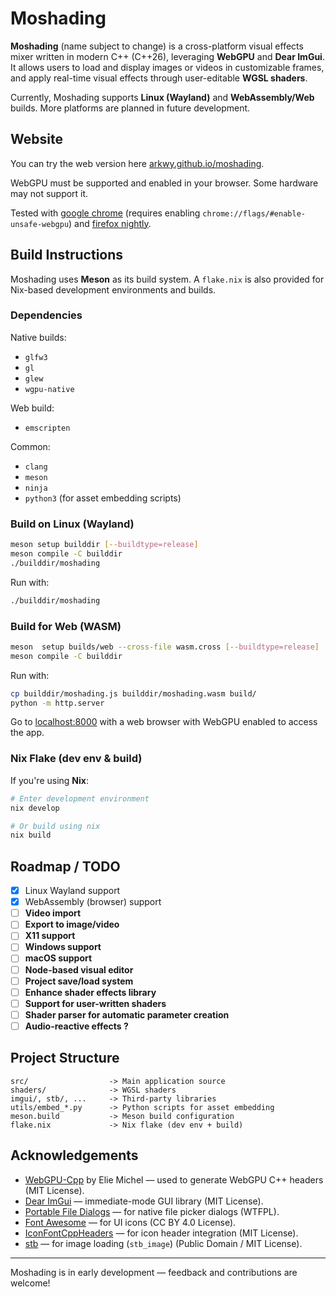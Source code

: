 # Moshading

**Moshading** (name subject to change) is a cross-platform visual effects mixer written in modern C++ (C++26), leveraging **WebGPU** and **Dear ImGui**. It allows users to load and display images or videos in customizable frames, and apply real-time visual effects through user-editable **WGSL shaders**.

Currently, Moshading supports **Linux (Wayland)** and **WebAssembly/Web** builds. More platforms are planned in future development.

## Website

You can try the web version here [arkwy.github.io/moshading](https://arkwy.github.io/moshading).

WebGPU must be supported and enabled in your browser. Some hardware may not support it.

Tested with [google chrome](https://www.google.fr/chrome/) (requires enabling `chrome://flags/#enable-unsafe-webgpu`) and [firefox nightly](https://www.firefox.com/channel/desktop/).

## Build Instructions

Moshading uses **Meson** as its build system. A `flake.nix` is also provided for Nix-based development environments and builds.

### Dependencies

Native builds:
- `glfw3`
- `gl`
- `glew`
- `wgpu-native`

Web build:
- `emscripten`

Common:
- `clang`
- `meson`
- `ninja`
- `python3` (for asset embedding scripts)

### Build on Linux (Wayland)

```sh
meson setup builddir [--buildtype=release]
meson compile -C builddir
./builddir/moshading
````

Run with:
```sh
./builddir/moshading
```

### Build for Web (WASM)

```sh
meson  setup builds/web --cross-file wasm.cross [--buildtype=release]
meson compile -C builddir
```

Run with:
```sh
cp builddir/moshading.js builddir/moshading.wasm build/
python -m http.server
```

Go to [localhost:8000](http://127.0.0.1:8000) with a web browser with WebGPU enabled to access the app.


### Nix Flake (dev env & build)

If you're using **Nix**:

```sh
# Enter development environment
nix develop

# Or build using nix
nix build
```

##  Roadmap / TODO

* [x] Linux Wayland support
* [x] WebAssembly (browser) support
* [ ] **Video import**
* [ ] **Export to image/video**
* [ ] **X11 support**
* [ ] **Windows support**
* [ ] **macOS support**
* [ ] **Node-based visual editor**
* [ ] **Project save/load system**
* [ ] **Enhance shader effects library**
* [ ] **Support for user-written shaders**
* [ ] **Shader parser for automatic parameter creation**
* [ ] **Audio-reactive effects ?**

## Project Structure

```
src/                  -> Main application source
shaders/              -> WGSL shaders
imgui/, stb/, ...     -> Third-party libraries
utils/embed_*.py      -> Python scripts for asset embedding
meson.build           -> Meson build configuration
flake.nix             -> Nix flake (dev env + build)
```

## Acknowledgements

- [WebGPU-Cpp](https://github.com/eliemichel/WebGPU-Cpp) by Elie Michel — used to generate WebGPU C++ headers (MIT License).
- [Dear ImGui](https://github.com/ocornut/imgui) — immediate-mode GUI library (MIT License).
- [Portable File Dialogs](https://github.com/samhocevar/portable-file-dialogs) — for native file picker dialogs (WTFPL).
- [Font Awesome](https://github.com/FortAwesome/Font-Awesome) — for UI icons (CC BY 4.0 License).
- [IconFontCppHeaders](https://github.com/juliettef/IconFontCppHeaders) — for icon header integration (MIT License).
- [stb](https://github.com/nothings/stb) — for image loading (`stb_image`) (Public Domain / MIT License).

---

Moshading is in early development — feedback and contributions are welcome!
